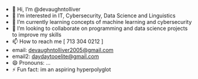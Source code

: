 - 👋 Hi, I’m @devaughntolliver
- 👀 I’m interested in IT, Cybersecurity, Data Science and Linguistics
- 🌱 I’m currently learning concepts of machine learning and cybersecurity
- 💞️ I’m looking to collaborate on programming and data science projects to improve my skills
- 📫 How to reach me [ 713 304 0212 ]
- email: devaughntolliver2005@gmail.com
- email2: daydaytooelite@gmail.com
- 😄 Pronouns: ...
- ⚡ Fun fact: im an aspiring hyperpolyglot

<!---
tov3n/tov3n is a ✨ special ✨ repository because its `README.md` (this file) appears on your GitHub profile.
You can click the Preview link to take a look at your changes.
--->
